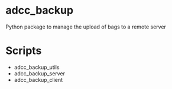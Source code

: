 # adcc_backup

Python package to manage the upload of bags to a remote server

# Scripts

* adcc_backup_utils
* adcc_backup_server
* adcc_backup_client
